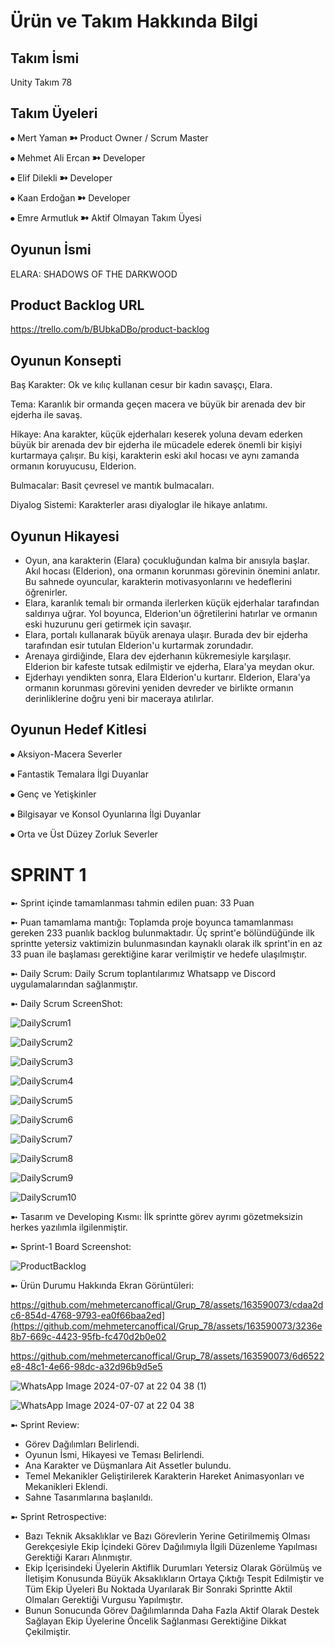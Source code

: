 # Ürün ve Takım Hakkında Bilgi

## Takım İsmi
Unity Takım 78

## Takım Üyeleri
⦁ Mert Yaman ➼ Product Owner / Scrum Master 

⦁ Mehmet Ali Ercan ➼ Developer 

⦁ Elif Dilekli ➼ Developer 

⦁ Kaan Erdoğan ➼ Developer 

⦁ Emre Armutluk ➼ Aktif Olmayan Takım Üyesi

## Oyunun İsmi

ELARA: SHADOWS OF THE DARKWOOD

## Product Backlog URL

https://trello.com/b/BUbkaDBo/product-backlog

## Oyunun Konsepti

Baş Karakter: Ok ve kılıç kullanan cesur bir kadın savaşçı, Elara.

Tema: Karanlık bir ormanda geçen macera ve büyük bir arenada dev bir ejderha ile savaş.

Hikaye: Ana karakter, küçük ejderhaları keserek yoluna devam ederken büyük bir arenada dev bir ejderha ile mücadele ederek önemli bir kişiyi kurtarmaya çalışır. Bu kişi, karakterin eski akıl hocası ve aynı zamanda ormanın koruyucusu, Elderion.

Bulmacalar: Basit çevresel ve mantık bulmacaları.

Diyalog Sistemi: Karakterler arası diyaloglar ile hikaye anlatımı.

## Oyunun Hikayesi

*  Oyun, ana karakterin (Elara) çocukluğundan kalma bir anısıyla başlar. Akıl hocası (Elderion), ona ormanın korunması görevinin önemini anlatır. Bu sahnede oyuncular, karakterin 
   motivasyonlarını ve hedeflerini öğrenirler.
*  Elara, karanlık temalı bir ormanda ilerlerken küçük ejderhalar tarafından saldırıya uğrar. Yol boyunca, Elderion'un öğretilerini hatırlar ve ormanın eski huzurunu geri getirmek için 
   savaşır.
*  Elara, portalı kullanarak büyük arenaya ulaşır. Burada dev bir ejderha tarafından esir tutulan Elderion'u kurtarmak zorundadır.
*  Arenaya girdiğinde, Elara dev ejderhanın kükremesiyle karşılaşır. Elderion bir kafeste tutsak edilmiştir ve ejderha, Elara'ya meydan okur.
*  Ejderhayı yendikten sonra, Elara Elderion'u kurtarır. Elderion, Elara'ya ormanın korunması görevini yeniden devreder ve birlikte ormanın derinliklerine doğru yeni bir maceraya atılırlar.

## Oyunun Hedef Kitlesi

⦁ Aksiyon-Macera Severler

⦁ Fantastik Temalara İlgi Duyanlar

⦁ Genç ve Yetişkinler

⦁ Bilgisayar ve Konsol Oyunlarına İlgi Duyanlar

⦁ Orta ve Üst Düzey Zorluk Severler


# SPRINT 1 

➼ Sprint içinde tamamlanması tahmin edilen puan: 33 Puan

➼ Puan tamamlama mantığı: Toplamda proje boyunca tamamlanması gereken 233 puanlık backlog bulunmaktadır. Üç sprint'e bölündüğünde ilk sprintte yetersiz vaktimizin bulunmasından kaynaklı olarak ilk sprint'in en az 33 puan ile başlaması gerektiğine karar verilmiştir ve hedefe ulaşılmıştır.

➼ Daily Scrum: Daily Scrum toplantılarımız Whatsapp ve Discord uygulamalarından sağlanmıştır.

➼ Daily Scrum ScreenShot:

![DailyScrum1](https://github.com/mehmetercanoffical/Grup_78/assets/163590073/b55266c0-9f7a-49be-b9b7-074fcc015a83)

![DailyScrum2](https://github.com/mehmetercanoffical/Grup_78/assets/163590073/a59399ed-b32c-427b-a213-968ff9cfda28)

![DailyScrum3](https://github.com/mehmetercanoffical/Grup_78/assets/163590073/3dffed4b-516b-4eea-8d5c-79a82b63503e)

![DailyScrum4](https://github.com/mehmetercanoffical/Grup_78/assets/163590073/d1fc60f8-1318-4989-967e-c7f4a111fe62)

![DailyScrum5](https://github.com/mehmetercanoffical/Grup_78/assets/163590073/f8d57804-5322-4a03-a0cb-7f78433d47cf)

![DailyScrum6](https://github.com/mehmetercanoffical/Grup_78/assets/163590073/f5bcc469-2ee0-47f0-8d85-801226a4672b)

![DailyScrum7](https://github.com/mehmetercanoffical/Grup_78/assets/163590073/302a31dc-796d-4486-ab3b-ca2ace9c9c05)

![DailyScrum8](https://github.com/mehmetercanoffical/Grup_78/assets/163590073/fe198b82-1022-4408-98b6-c99f4783dd1e)

![DailyScrum9](https://github.com/mehmetercanoffical/Grup_78/assets/163590073/b6d6ac4d-116e-4487-a78b-3d47ca5ebf51)

![DailyScrum10](https://github.com/mehmetercanoffical/Grup_78/assets/163590073/47486c3f-9ab8-47cd-946f-33832cb870ec)

➼ Tasarım ve Developing Kısmı: İlk sprintte görev ayrımı gözetmeksizin herkes yazılımla ilgilenmiştir.

➼ Sprint-1 Board Screenshot:

![ProductBacklog](https://github.com/mehmetercanoffical/Grup_78/assets/163590073/b4317dc5-20cb-4b67-8325-753d7ffcf44f)

➼ Ürün Durumu Hakkında Ekran Görüntüleri: 

https://github.com/mehmetercanoffical/Grup_78/assets/163590073/cdaa2dc6-854d-4768-9793-ea0f66baa2ed](https://github.com/mehmetercanoffical/Grup_78/assets/163590073/3236e8b7-669c-4423-95fb-fc470d2b0e02

https://github.com/mehmetercanoffical/Grup_78/assets/163590073/6d6522e8-48c1-4e66-98dc-a32d96b9d5e5

![WhatsApp Image 2024-07-07 at 22 04 38 (1)](https://github.com/mehmetercanoffical/Grup_78/assets/163590073/cd87112f-b449-4106-89f0-6f69239ca63f)

![WhatsApp Image 2024-07-07 at 22 04 38](https://github.com/mehmetercanoffical/Grup_78/assets/163590073/378a816f-cfb3-4cc7-b41a-13f4e8f27685)

➼ Sprint Review:

   * Görev Dağılımları Belirlendi.
   * Oyunun İsmi, Hikayesi ve Teması Belirlendi.
   * Ana Karakter ve Düşmanlara Ait Assetler bulundu.
   * Temel Mekanikler Geliştirilerek Karakterin Hareket Animasyonları ve Mekanikleri Eklendi.
   * Sahne Tasarımlarına başlanıldı.

➼ Sprint Retrospective:
   * Bazı Teknik Aksaklıklar ve Bazı Görevlerin Yerine Getirilmemiş Olması Gerekçesiyle Ekip İçindeki Görev Dağılımıyla 
     İlgili Düzenleme Yapılması Gerektiği Kararı Alınmıştır.
   * Ekip İçerisindeki Üyelerin Aktiflik Durumları Yetersiz Olarak Görülmüş ve İletişim Konusunda Büyük Aksaklıkların Ortaya 
     Çıktığı Tespit Edilmiştir ve Tüm Ekip Üyeleri Bu Noktada 
     Uyarılarak Bir Sonraki Sprintte Aktil Olmaları Gerektiği Vurgusu Yapılmıştır.
   * Bunun Sonucunda Görev Dağılımlarında Daha Fazla Aktif Olarak Destek Sağlayan Ekip Üyelerine Öncelik Sağlanması 
     Gerektiğine Dikkat Çekilmiştir.

























